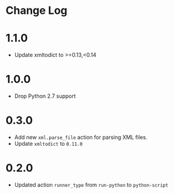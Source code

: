 # Change Log

# 1.1.0
* Update xmltodict to >=0.13,<0.14
  
# 1.0.0

* Drop Python 2.7 support

# 0.3.0

- Add new ``xml.parse_file`` action  for parsing XML files.
- Update ``xmltodict`` to ``0.11.0``

# 0.2.0

- Updated action `runner_type` from `run-python` to `python-script`

